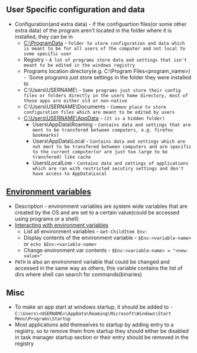 ## User Specific configuration and data
* Configuration(and extra data) - if the configuartion files(or some other extra data) of the program aren't located in the folder where it is installed, they can be in
  * [C:\ProgramData](https://www.howtogeek.com/278562/what-is-the-programdata-folder-in-windows/) - `Folder to store configuration and data which is meant to be for all users of the computer and not local to some specific user`
  * Registry - `A lot of programs store data and settings that isn't meant to be edited in the windows registry`
  * Programs location directory(e.g. C:\Program Files\<program_name>) - `Some programs just store settings in the folder they were installed to
  * C:\Users\USERNAME\ - `Some programs just store their config files or folders directly in the users home directory, most of these apps are either old or non-native`
  * C:\Users\USERNAME\Documents - `Common place to store configuration files which are meant to be edited by users`
  * [C:\Users\USERNAME\AppData](https://www.howtogeek.com/318177/what-is-the-appdata-folder-in-windows/) - `(It is a hidden folder)`
    * Users\AppData\Roaming - `Contains data and settings that are ment to be transfered between computers, e.g. firefox bookmarks)`
    * Users\AppData\Local - `Contains data and settings which are not ment to be transfered between computers and are specific to the current computer(or are just too large to be transfered) like cache`
    * Users\LocalLow - `Contains data and settings of applications which are ran with restricted secutiry settings and don't have access to AppData\Local`

## [Environment variables](https://docs.microsoft.com/en-us/windows/deployment/usmt/usmt-recognized-environment-variables)
* Description - environment variables are system wide variables that are created by the OS and are set to a certain value(could be accessed using programs or a shell)
* [Interacting with environment variables](https://docs.microsoft.com/en-us/powershell/module/microsoft.powershell.core/about/about_environment_variables)
  * List all environment variables - `Get-ChildItem Env:`
  * Display contents of the environment variable - `$Env:<variable-name>` or `echo $Env:<variable-name>`
  * Change environment var contents - `$Env:<variable-name> = "<new-value>"`
* `PATH` is also an environment variable that could be changed and accessed in the same way as others, this variable contains the list of dirs where shell can search for commands(binaries)

## Misc
* To make an app start at windows startup, it should be added to - `C:\Users\<USERNAME>\AppData\Roaming\Microsoft\Windows\Start Menu\Programs\Startup`
* Most applications add themselves to startup by adding entry to a registry, so to remove them from startup they should either be disabled in task manager startup section or their entry should be removed in the registry
